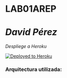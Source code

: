 # LAB01AREP
# _David Pérez_
_Despliege a Heroku_

[![Deployed to Heroku](https://www.herokucdn.com/deploy/button.png)](https://temperatureconverterarep.herokuapp.com/index.html)
### Arquitectura utilizada: 


